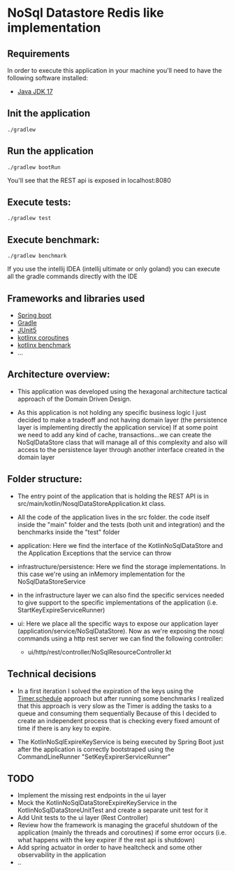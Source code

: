 # NoSql Datastore Redis like implementation

## Requirements

In order to execute this application in your machine you'll need to have the following software installed:

- [Java JDK 17](https://openjdk.java.net/projects/jdk/17/)

## Init the application
```
./gradlew
```

## Run the application
```
./gradlew bootRun
```
You'll see that the REST api is exposed in localhost:8080

## Execute tests:
```
./gradlew test
```

## Execute benchmark:
```
./gradlew benchmark
```

If you use the intellij IDEA (intellij ultimate or only goland) you can execute all the gradle commands directly with the IDE

## Frameworks and libraries used
- [Spring boot](https://spring.io/)
- [Gradle](https://docs.gradle.org/current/userguide/what_is_gradle.html)
- [JUnit5](https://junit.org/junit5/docs/current/user-guide/)
- [kotlinx coroutines](https://github.com/Kotlin/kotlinx.coroutines)
- [kotlinx benchmark](https://github.com/Kotlin/kotlinx-benchmark)
- ...

## Architecture overview:
- This application was developed using the hexagonal architecture tactical approach of the Domain Driven Design.


- As this application is not holding any specific business logic I just decided to make a tradeoff and not having domain layer (the persistence layer is implementing directly the application service)
If at some point we need to add any kind of cache, transactions...we can create the NoSqlDataStore class that will manage all of this complexity and also will access to the persistence layer through another interface created in the domain layer 

## Folder structure:
- The entry point of the application that is holding the REST API is in src/main/kotlin/NosqlDataStoreApplication.kt class.


- All the code of the application lives in the src folder. the code itself inside the "main" folder and the tests (both unit and integration) and the benchmarks
inside the "test" folder


- application: Here we find the interface of the KotlinNoSqlDataStore and the Application Exceptions that the service can throw


- infrastructure/persistence: Here we find the storage implementations. In this case we're using an inMemory implementation for the NoSqlDataStoreService
- in the infrastructure layer we can also find the specific services needed to give support to the specific implementations of the application (i.e. StartKeyExpireServiceRunner)


- ui: Here we place all the specific ways to expose our application layer (application/service/NoSqlDataStore). Now as we're exposing the nosql commands using a http rest server we can find the following controller:
    - ui/http/rest/controller/NoSqlResourceController.kt


## Technical decisions

- In a first iteration I solved the expiration of the keys using the [Timer.schedule](https://kotlinlang.org/api/latest/jvm/stdlib/kotlin.concurrent/java.util.-timer/schedule.html) approach
but after running some benchmarks I realized that this approach is very slow as the Timer is adding the tasks to a queue and consuming them sequentially
Because of this I decided to create an independent process that is checking every fixed amount of time if there is any key to expire.

- The KotlinNoSqlExpireKeyService is being executed by Spring Boot just after the application is correctly bootstraped using the CommandLineRunner "SetKeyExpirerServiceRunner"

## TODO

- Implement the missing rest endpoints in the ui layer
- Mock the KotlinNoSqlDataStoreExpireKeyService in the KotlinNoSqlDataStoreUnitTest and create a separate unit test for it
- Add Unit tests to the ui layer (Rest Controller)
- Review how the framework is managing the graceful shutdown of the application (mainly the threads and coroutines) if some error occurs (i.e. what happens with the key expirer if the rest api is shutdown)
- Add spring actuator in order to have healtcheck and some other observability in the application
- ..